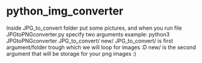 # python_img_converter
Inside JPG_to_convert folder put some pictures, and when you run file JPGtoPNGconverter.py specify two arguments
example: python3 JPGtoPNGconverter JPG_to_convert/ new/
JPG_to_convert/ is first argument/folder trough which we will loop for images :D 
new/ is the second argument that will be storage for your png images :)
